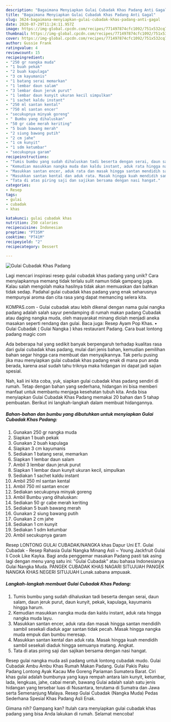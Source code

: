 ```yaml
---
description: "Bagaimana Menyiapkan Gulai Cubadak Khas Padang Anti Gagal"
title: "Bagaimana Menyiapkan Gulai Cubadak Khas Padang Anti Gagal"
slug: 3624-bagaimana-menyiapkan-gulai-cubadak-khas-padang-anti-gagal
date: 2020-07-29T11:24:11.957Z
image: https://img-global.cpcdn.com/recipes/771497874cfc1092/751x532cq70/gulai-cubadak-khas-padang-foto-resep-utama.jpg
thumbnail: https://img-global.cpcdn.com/recipes/771497874cfc1092/751x532cq70/gulai-cubadak-khas-padang-foto-resep-utama.jpg
cover: https://img-global.cpcdn.com/recipes/771497874cfc1092/751x532cq70/gulai-cubadak-khas-padang-foto-resep-utama.jpg
author: Gussie Frank
ratingvalue: 4
reviewcount: 15
recipeingredient:
- "250 gr nangka muda"
- "1 buah pekak"
- "2 buah kapulaga"
- "3 cm kayumanis"
- "1 batang serai memarkan"
- "1 lembar daun salam"
- "3 lembar daun jeruk purut"
- "1 lembar daun kunyit ukuran kecil simpulkan"
- "1 sachet kaldu instant"
- "250 ml santan kental"
- "750 ml santan encer"
- "secukupnya minyak goreng"
- " Bumbu yang dihaluskan"
- "50 gr cabe merah keriting"
- "5 buah bawang merah"
- "2 siung bawang putih"
- "2 cm jahe"
- "1 cm kunyit"
- "1 sdm ketumbar"
- "secukupnya garam"
recipeinstructions:
- "Tumis bumbu yang sudah dihaluskan tadi beserta dengan serai, daun salam, daun jeruk purut, daun kunyit, pekak, kapulaga, kayumanis hingga harum."
- "Kemudian masukkan nangka muda dan kaldu instant, aduk rata hingga nangka muda layu."
- "Masukkan santan encer, aduk rata dan masak hingga santan mendidih sambil sesekali diaduk agar santan tidak pecah. Masak hingga nangka muda empuk dan bumbu meresap."
- "Masukkan santan kental dan aduk rata. Masak hingga kuah mendidih sambil sesekali diaduk hingga semuanya matang. Angkat."
- "Tata di atas piring saji dan sajikan bersama dengan nasi hangat."
categories:
- Resep
tags:
- gulai
- cubadak
- khas

katakunci: gulai cubadak khas 
nutrition: 250 calories
recipecuisine: Indonesian
preptime: "PT35M"
cooktime: "PT41M"
recipeyield: "2"
recipecategory: Dessert

---
```



![Gulai Cubadak Khas Padang](https://img-global.cpcdn.com/recipes/771497874cfc1092/751x532cq70/gulai-cubadak-khas-padang-foto-resep-utama.jpg)

Lagi mencari inspirasi resep gulai cubadak khas padang yang unik? Cara menyiapkannya memang tidak terlalu sulit namun tidak gampang juga. Kalau salah mengolah maka hasilnya tidak akan memuaskan dan bahkan tidak sedap. Padahal gulai cubadak khas padang yang enak seharusnya mempunyai aroma dan cita rasa yang dapat memancing selera kita.

KOMPAS.com - Gulai cubadak atau lebih dikenal dengan nama gulai nangka padang adalah salah sayur pendamping di rumah makan padang Cubadak atau daging nangka muda, oleh masyarakat minang diolah menjadi aneka masakan seperti rendang dan gulai. Baca juga: Resep Ayam Pop Khas. • Gulai Cubadak ( Gulai Nangka ) khas restaurant Padang. Cara buat lontong padang magic com

Ada beberapa hal yang sedikit banyak berpengaruh terhadap kualitas rasa dari gulai cubadak khas padang, mulai dari jenis bahan, kemudian pemilihan bahan segar hingga cara membuat dan menyajikannya. Tak perlu pusing jika mau menyiapkan gulai cubadak khas padang enak di mana pun anda berada, karena asal sudah tahu triknya maka hidangan ini dapat jadi sajian spesial.


Nah, kali ini kita coba, yuk, siapkan gulai cubadak khas padang sendiri di rumah. Tetap dengan bahan yang sederhana, hidangan ini bisa memberi manfaat untuk membantu menjaga kesehatan tubuh kita. Anda bisa menyiapkan Gulai Cubadak Khas Padang memakai 20 bahan dan 5 tahap pembuatan. Berikut ini langkah-langkah dalam membuat hidangannya.

<!--inarticleads1-->

##### Bahan-bahan dan bumbu yang dibutuhkan untuk menyiapkan Gulai Cubadak Khas Padang:

1. Gunakan 250 gr nangka muda
1. Siapkan 1 buah pekak
1. Gunakan 2 buah kapulaga
1. Siapkan 3 cm kayumanis
1. Sediakan 1 batang serai, memarkan
1. Siapkan 1 lembar daun salam
1. Ambil 3 lembar daun jeruk purut
1. Siapkan 1 lembar daun kunyit ukuran kecil, simpulkan
1. Sediakan 1 sachet kaldu instant
1. Ambil 250 ml santan kental
1. Ambil 750 ml santan encer
1. Sediakan secukupnya minyak goreng
1. Ambil  Bumbu yang dihaluskan:
1. Sediakan 50 gr cabe merah keriting
1. Sediakan 5 buah bawang merah
1. Gunakan 2 siung bawang putih
1. Gunakan 2 cm jahe
1. Sediakan 1 cm kunyit
1. Sediakan 1 sdm ketumbar
1. Ambil secukupnya garam


Resep LONTONG GULAI CUBADAK/NANGKA khas Dapur Uni ET. Gulai Cubadak - Resep Rahasia Gulai Nangka Minang Asli ~ Young Jackfruit Gulai Ii Cook Like Kayka. Bagi anda penggemar masakan Padang pasti tak asing lagi dengan menu yang satu ini: &#34;Gulai Cubadak&#34; atau bahasa Indonesianya Gulai Nangka Muda. PANGEK CUBADAK KHAS NAGARI SITUJUAH PANGEK NANGKA KHAS NEGERI SITUJUAH Lunak.sabana ampuaak. 

<!--inarticleads2-->

##### Langkah-langkah membuat Gulai Cubadak Khas Padang:

1. Tumis bumbu yang sudah dihaluskan tadi beserta dengan serai, daun salam, daun jeruk purut, daun kunyit, pekak, kapulaga, kayumanis hingga harum.
1. Kemudian masukkan nangka muda dan kaldu instant, aduk rata hingga nangka muda layu.
1. Masukkan santan encer, aduk rata dan masak hingga santan mendidih sambil sesekali diaduk agar santan tidak pecah. Masak hingga nangka muda empuk dan bumbu meresap.
1. Masukkan santan kental dan aduk rata. Masak hingga kuah mendidih sambil sesekali diaduk hingga semuanya matang. Angkat.
1. Tata di atas piring saji dan sajikan bersama dengan nasi hangat.


Resep gulai nangka muda asli padang untuk lontong cubadak mudo. Gulai Cubadak Ambu Ambu Khas Rumah Makan Padang. Gulai Pakis Paku Padang Lontong Ayak Kacau Mie Goreng Pariaman Sumatera Barat. Ciri khas gulai adalah bumbunya yang kaya rempah antara lain kunyit, ketumbar, lada, lengkuas, jahe, cabai merah, bawang Gulai adalah salah satu jenis hidangan yang tersebar luas di Nusantara, terutama di Sumatra dan Jawa serta Semenanjung Malaya. Resep Gulai Cubadak (Nangka Muda) Pedas Sederhana Spesial Khas Padang Asli Enak. 

Gimana nih? Gampang kan? Itulah cara menyiapkan gulai cubadak khas padang yang bisa Anda lakukan di rumah. Selamat mencoba!
